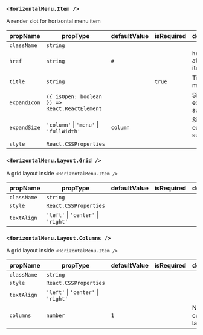 ### `<HorizontalMenu.Item />`

A render slot for horizontal menu item

| propName          | propType                   | defaultValue | isRequired | description |
| ----------------- | -------------------------- | ------------ | ---------- | ----------- | 
| `className`       | `string`                   |              |            | |
| `href`            | `string`                   | `#`          |            | `href` attribute for item |
| `title`           | `string`                   |              | `true`     | Title for menu item |
| `expandIcon`      | `({ isOpen: boolean }) => React.ReactElement` |      |            | Size of expandable submenu |
| `expandSize`      | `'column'` &#124; `'menu'` &#124; `'fullWidth'` | `column`     |            | Size of expandable submenu |
| `style`           | `React.CSSProperties`      |              |            | |


### `<HorizontalMenu.Layout.Grid />`

A grid layout inside `<HorizontalMenu.Item />`

| propName          | propType                   | defaultValue | isRequired | description |
| ----------------- | -------------------------- | ------------ | ---------- | ----------- | 
| `className`       | `string`                   |              |            | |
| `style`           | `React.CSSProperties`      |              |            | |
| `textAlign`       | `'left'` &#124; `'center'` &#124; `'right'` |              |            | |

### `<HorizontalMenu.Layout.Columns />`

A grid layout inside `<HorizontalMenu.Item />`

| propName          | propType                   | defaultValue | isRequired | description |
| ----------------- | -------------------------- | ------------ | ---------- | ----------- | 
| `className`       | `string`                   |              |            | |
| `style`           | `React.CSSProperties`      |              |            | |
| `textAlign`       | `'left'` &#124; `'center'` &#124; `'right'` |              |            | |
| `columns`         | `number`                   | `1`          |            | Number of columns in layout |
